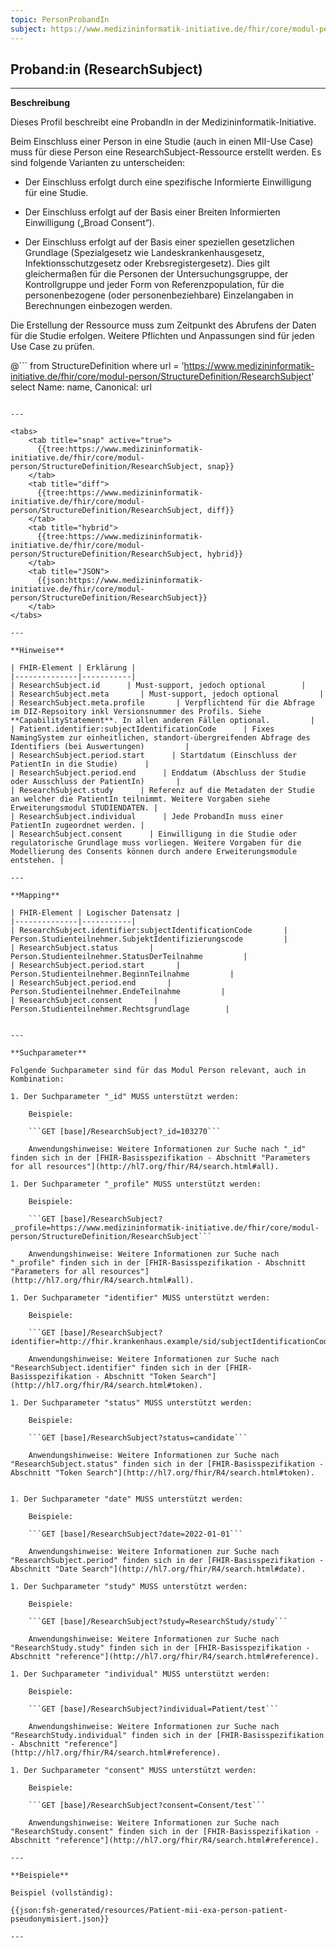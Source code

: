 ```yaml
---
topic: PersonProbandIn
subject: https://www.medizininformatik-initiative.de/fhir/core/modul-person/StructureDefinition/ResearchSubject
---
```


## Proband:in (ResearchSubject)

---

**Beschreibung**

Dieses Profil beschreibt eine ProbandIn in der Medizininformatik-Initiative.

Beim Einschluss einer Person in eine Studie (auch in einen MII-Use Case) muss für diese Person eine ResearchSubject-Ressource erstellt werden. Es sind folgende Varianten zu unterscheiden:

* Der Einschluss erfolgt durch eine spezifische Informierte Einwilligung für eine Studie.

* Der Einschluss erfolgt auf der Basis einer Breiten Informierten Einwilligung („Broad Consent“).

* Der Einschluss erfolgt auf der Basis einer speziellen gesetzlichen Grundlage (Spezialgesetz wie Landeskrankenhausgesetz, Infektionsschutzgesetz oder Krebsregistergesetz). Dies gilt gleichermaßen für die Personen der Untersuchungsgruppe, der Kontrollgruppe und jeder Form von Referenzpopulation, für die personenbezogene (oder personenbeziehbare) Einzelangaben in Berechnungen einbezogen werden.

Die Erstellung der Ressource muss zum Zeitpunkt des Abrufens der Daten für die Studie erfolgen. Weitere Pflichten und Anpassungen sind für jeden Use Case zu prüfen.

@```
from StructureDefinition where url = 'https://www.medizininformatik-initiative.de/fhir/core/modul-person/StructureDefinition/ResearchSubject' select Name: name, Canonical: url
```

---

<tabs>
    <tab title="snap" active="true">
      {{tree:https://www.medizininformatik-initiative.de/fhir/core/modul-person/StructureDefinition/ResearchSubject, snap}}
    </tab>
    <tab title="diff">
      {{tree:https://www.medizininformatik-initiative.de/fhir/core/modul-person/StructureDefinition/ResearchSubject, diff}}
    </tab>
    <tab title="hybrid">
      {{tree:https://www.medizininformatik-initiative.de/fhir/core/modul-person/StructureDefinition/ResearchSubject, hybrid}}
    </tab>
    <tab title="JSON">
      {{json:https://www.medizininformatik-initiative.de/fhir/core/modul-person/StructureDefinition/ResearchSubject}}
    </tab>
</tabs>

---

**Hinweise**

| FHIR-Element | Erklärung |
|--------------|-----------|
| ResearchSubject.id      | Must-support, jedoch optional        |
| ResearchSubject.meta       | Must-support, jedoch optional         |
| ResearchSubject.meta.profile       | Verpflichtend für die Abfrage im DIZ-Repsoitory inkl Versionsnummer des Profils. Siehe **CapabilityStatement**. In allen anderen Fällen optional.         |
| Patient.identifier:subjectIdentificationCode      | Fixes NamingSystem zur einheitlichen, standort-übergreifenden Abfrage des Identifiers (bei Auswertungen)         |
| ResearchSubject.period.start      | Startdatum (Einschluss der PatientIn in die Studie)      |
| ResearchSubject.period.end      | Enddatum (Abschluss der Studie oder Ausschluss der PatientIn)       |
| ResearchSubject.study      | Referenz auf die Metadaten der Studie an welcher die PatientIn teilnimmt. Weitere Vorgaben siehe Erweiterungsmodul STUDIENDATEN. |
| ResearchSubject.individual      | Jede ProbandIn muss einer PatientIn zugeordnet werden. |
| ResearchSubject.consent      | Einwilligung in die Studie oder regulatorische Grundlage muss vorliegen. Weitere Vorgaben für die Modellierung des Consents können durch andere Erweiterungsmodule entstehen. |

---

**Mapping**

| FHIR-Element | Logischer Datensatz |
|--------------|-----------|
| ResearchSubject.identifier:subjectIdentificationCode       | Person.Studienteilnehmer.SubjektIdentifizierungscode         |
| ResearchSubject.status       | Person.Studienteilnehmer.StatusDerTeilnahme         |
| ResearchSubject.period.start       | Person.Studienteilnehmer.BeginnTeilnahme         |
| ResearchSubject.period.end       | Person.Studienteilnehmer.EndeTeilnahme         |
| ResearchSubject.consent       | Person.Studienteilnehmer.Rechtsgrundlage        |


---

**Suchparameter**

Folgende Suchparameter sind für das Modul Person relevant, auch in Kombination:

1. Der Suchparameter "_id" MUSS unterstützt werden:

    Beispiele:

    ```GET [base]/ResearchSubject?_id=103270```

    Anwendungshinweise: Weitere Informationen zur Suche nach "_id" finden sich in der [FHIR-Basisspezifikation - Abschnitt "Parameters for all resources"](http://hl7.org/fhir/R4/search.html#all).

1. Der Suchparameter "_profile" MUSS unterstützt werden:

    Beispiele:

    ```GET [base]/ResearchSubject?_profile=https://www.medizininformatik-initiative.de/fhir/core/modul-person/StructureDefinition/ResearchSubject```

    Anwendungshinweise: Weitere Informationen zur Suche nach "_profile" finden sich in der [FHIR-Basisspezifikation - Abschnitt "Parameters for all resources"](http://hl7.org/fhir/R4/search.html#all).

1. Der Suchparameter "identifier" MUSS unterstützt werden:

    Beispiele:

    ```GET [base]/ResearchSubject?identifier=http://fhir.krankenhaus.example/sid/subjectIdentificationCode|1032702```

    Anwendungshinweise: Weitere Informationen zur Suche nach "ResearchSubject.identifier" finden sich in der [FHIR-Basisspezifikation - Abschnitt "Token Search"](http://hl7.org/fhir/R4/search.html#token).

1. Der Suchparameter "status" MUSS unterstützt werden:

    Beispiele:

    ```GET [base]/ResearchSubject?status=candidate```

    Anwendungshinweise: Weitere Informationen zur Suche nach "ResearchSubject.status" finden sich in der [FHIR-Basisspezifikation - Abschnitt "Token Search"](http://hl7.org/fhir/R4/search.html#token).


1. Der Suchparameter "date" MUSS unterstützt werden:

    Beispiele:

    ```GET [base]/ResearchSubject?date=2022-01-01```

    Anwendungshinweise: Weitere Informationen zur Suche nach "ResearchSubject.period" finden sich in der [FHIR-Basisspezifikation - Abschnitt "Date Search"](http://hl7.org/fhir/R4/search.html#date).

1. Der Suchparameter "study" MUSS unterstützt werden:

    Beispiele:

    ```GET [base]/ResearchSubject?study=ResearchStudy/study```

    Anwendungshinweise: Weitere Informationen zur Suche nach "ResearchStudy.study" finden sich in der [FHIR-Basisspezifikation - Abschnitt "reference"](http://hl7.org/fhir/R4/search.html#reference).

1. Der Suchparameter "individual" MUSS unterstützt werden:

    Beispiele:

    ```GET [base]/ResearchSubject?individual=Patient/test```

    Anwendungshinweise: Weitere Informationen zur Suche nach "ResearchStudy.individual" finden sich in der [FHIR-Basisspezifikation - Abschnitt "reference"](http://hl7.org/fhir/R4/search.html#reference).

1. Der Suchparameter "consent" MUSS unterstützt werden:

    Beispiele:

    ```GET [base]/ResearchSubject?consent=Consent/test```

    Anwendungshinweise: Weitere Informationen zur Suche nach "ResearchStudy.consent" finden sich in der [FHIR-Basisspezifikation - Abschnitt "reference"](http://hl7.org/fhir/R4/search.html#reference).

---

**Beispiele**

Beispiel (vollständig):

{{json:fsh-generated/resources/Patient-mii-exa-person-patient-pseudonymisiert.json}}

---